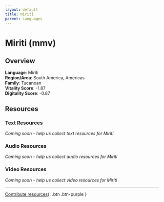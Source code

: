 ```yaml
---
layout: default
title: Miriti
parent: Languages
---
```


# Miriti (mmv)

## Overview

**Language**: Miriti  
**Region/Area**: South America, Americas  
**Family**: Tucanoan  
**Vitality Score**: -1.87  
**Digitality Score**: -0.87  

## Resources

### Text Resources
*Coming soon - help us collect text resources for Miriti*

### Audio Resources
*Coming soon - help us collect audio resources for Miriti*

### Video Resources
*Coming soon - help us collect video resources for Miriti*

---

[Contribute resources](https://fairtrain.github.io/){: .btn .btn-purple }
